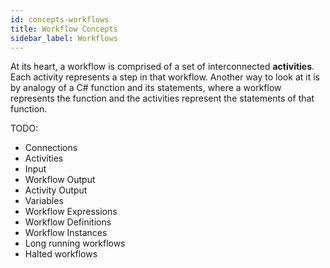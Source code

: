 ```yaml
---
id: concepts-workflows
title: Workflow Concepts
sidebar_label: Workflows
---
```


At its heart, a workflow is comprised of a set of interconnected **activities**. Each activity represents a step in that workflow.
Another way to look at it is by analogy of a C# function and its statements, where a workflow represents the function and the activities represent the statements of that function.

TODO:
- Connections
- Activities
- Input
- Workflow Output
- Activity Output
- Variables
- Workflow Expressions
- Workflow Definitions
- Workflow Instances
- Long running workflows
- Halted workflows